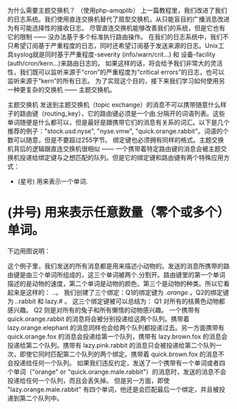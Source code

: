 为什么需要主题交换机？
（使用php-amqplib）
上一篇教程里，我们改进了我们的日志系统。我们使用直连交换机替代了扇型交换机，从只能盲目的广播消息改进为有可能选择性的接收日志。
尽管直连交换机能够改善我们的系统，但是它也有它的限制 —— 没办法基于多个标准执行路由操作。
在我们的日志系统中，我们不只希望订阅基于严重程度的日志，同时还希望订阅基于发送来源的日志。Unix工具syslog就是同时基于严重程度-severity (info/warn/crit...) 和 设备-facility (auth/cron/kern...)来路由日志的。
如果这样的话，将会给予我们非常大的灵活性，我们既可以监听来源于“cron”的严重程度为“critical errors”的日志，也可以监听来源于“kern”的所有日志。
为了实现这个目的，接下来我们学习如何使用另一种更复杂的交换机 —— 主题交换机。


主题交换机
发送到主题交换机（topic exchange）的消息不可以携带随意什么样子的路由键（routing_key），它的路由键必须是一个由.分隔开的词语列表。这些单词随便是什么都可以，但是最好是跟携带它们的消息有关系的词汇。以下是几个推荐的例子："stock.usd.nyse", "nyse.vmw", "quick.orange.rabbit"。词语的个数可以随意，但是不要超过255字节。
绑定键也必须拥有同样的格式。主题交换机背后的逻辑跟直连交换机很相似 —— 一个携带着特定路由键的消息会被主题交换机投递给绑定键与之想匹配的队列。但是它的绑定键和路由键有两个特殊应用方式：
* (星号) 用来表示一个单词.
# (井号) 用来表示任意数量（零个或多个）单词。
下边用图说明：

这个例子里，我们发送的所有消息都是用来描述小动物的。发送的消息所携带的路由键是由三个单词所组成的，这三个单词被两个.分割开。路由键里的第一个单词描述的是动物的速度，第二个单词是动物的颜色，第三个是动物的种类。所以它看起来是这样的： <celerity>.<colour>.<species>。
我们创建了三个绑定：Q1的绑定键为 *.orange.*，Q2的绑定键为 *.*.rabbit 和 lazy.# 。
这三个绑定键被可以总结为：
Q1 对所有的桔黄色动物都感兴趣。
Q2 则是对所有的兔子和所有懒惰的动物感兴趣。
一个携带有 quick.orange.rabbit 的消息将会被分别投递给这两个队列。携带着 lazy.orange.elephant 的消息同样也会给两个队列都投递过去。另一方面携带有 quick.orange.fox 的消息会投递给第一个队列，携带有 lazy.brown.fox 的消息会投递给第二个队列。携带有 lazy.pink.rabbit 的消息只会被投递给第二个队列一次，即使它同时匹配第二个队列的两个绑定。携带着 quick.brown.fox 的消息不会投递给任何一个队列。
如果我们违反约定，发送了一个携带有一个单词或者四个单词（"orange" or "quick.orange.male.rabbit"）的消息时，发送的消息不会投递给任何一个队列，而且会丢失掉。
但是另一方面，即使 "lazy.orange.male.rabbit" 有四个单词，他还是会匹配最后一个绑定，并且被投递到第二个队列中。